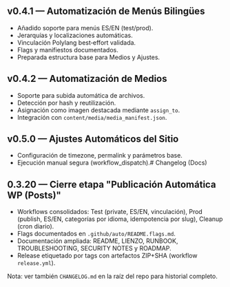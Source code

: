 ## v0.4.1 — Automatización de Menús Bilingües
- Añadido soporte para menús ES/EN (test/prod).
- Jerarquías y localizaciones automáticas.
- Vinculación Polylang best‑effort validada.
- Flags y manifiestos documentados.
- Preparada estructura base para Medios y Ajustes.

## v0.4.2 — Automatización de Medios
- Soporte para subida automática de archivos.
- Detección por hash y reutilización.
- Asignación como imagen destacada mediante `assign_to`.
- Integración con `content/media/media_manifest.json`.

## v0.5.0 — Ajustes Automáticos del Sitio
- Configuración de timezone, permalink y parámetros base.
- Ejecución manual segura (workflow_dispatch).# Changelog (Docs)

## 0.3.20 — Cierre etapa "Publicación Automática WP (Posts)"
- Workflows consolidados: Test (private, ES/EN, vinculación), Prod (publish, ES/EN, categorías por idioma, idempotencia por slug), Cleanup (cron diario).
- Flags documentados en `.github/auto/README.flags.md`.
- Documentación ampliada: README, LIENZO, RUNBOOK, TROUBLESHOOTING, SECURITY NOTES y ROADMAP.
- Release etiquetado por tags con artefactos ZIP+SHA (workflow `release.yml`).

Nota: ver también `CHANGELOG.md` en la raíz del repo para historial completo.
